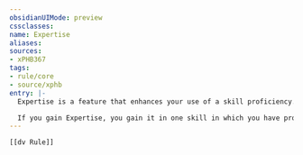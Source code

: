 ```yaml
---
obsidianUIMode: preview
cssclasses:
name: Expertise
aliases:
sources:
- xPHB367
tags:
- rule/core
- source/xphb
entry: |-
  Expertise is a feature that enhances your use of a skill proficiency. When you make an ability check with a skill proficiency in which you have Expertise, your [[Proficiency Bonus]] is doubled for that check unless the bonus is doubled by another feature.

  If you gain Expertise, you gain it in one skill in which you have proficiency. You can't have Expertise in the same skill proficiency more than once.
---
```


```meta-bind-embed
[[dv Rule]]
```